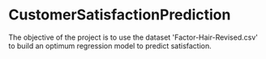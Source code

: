 # CustomerSatisfactionPrediction
The objective of the project is to use the dataset 'Factor-Hair-Revised.csv' to build an optimum regression model to predict satisfaction.
